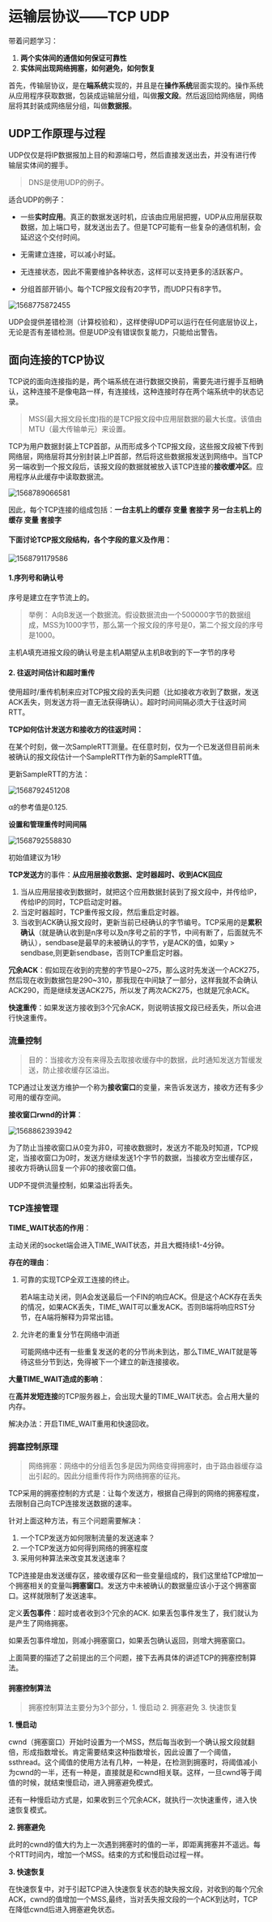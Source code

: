 # 运输层协议——TCP UDP

带着问题学习：

1. **两个实体间的通信如何保证可靠性**
2. **实体间出现网络拥塞，如何避免，如何恢复**

首先，传输层协议，是在**端系统**实现的，并且是在**操作系统**层面实现的。操作系统从应用程序获取数据，包装成运输层分组，叫做**报文段**。然后返回给网络层，网络层将其封装成网络层分组，叫做**数据报**。



## UDP工作原理与过程

UDP仅仅是将IP数据报加上目的和源端口号，然后直接发送出去，并没有进行传输层实体间的握手。

> DNS是使用UDP的例子。

适合UDP的例子：

* 一些**实时应用**。真正的数据发送时机，应该由应用层把握，UDP从应用层获取数据，加上端口号，就发送出去了。但是TCP可能有一些复杂的通信机制，会延迟这个交付时间。

* 无需建立连接，可以减小时延。

* 无连接状态，因此不需要维护各种状态，这样可以支持更多的活跃客户。

* 分组首部开销小。每个TCP报文段有20字节，而UDP只有8字节。

  

![1568775872455](D:\A_目标！！！\笔记\网络编程\pic\1568775872455.png)

UDP会提供差错检测（计算校验和），这样使得UDP可以运行在任何底层协议上， 无论是否有差错检测。但是UDP没有错误恢复能力，只能给出警告。

## 面向连接的TCP协议

TCP说的面向连接指的是，两个端系统在进行数据交换前，需要先进行握手互相确认，这种连接不是像电路一样，有连接线，这种连接时存在两个端系统中的状态记录。

> MSS(最大报文段长度)指的是TCP报文段中应用层数据的最大长度。该值由MTU（最大传输单元）来设置。

TCP为用户数据封装上TCP首部，从而形成多个TCP报文段，这些报文段被下传到网络层，网络层将其分别封装上IP首部，然后将这些数据报发送到网络中。当TCP另一端收到一个报文段后，该报文段的数据就被放入该TCP连接的**接收缓冲区**。应用程序从此缓存中读取数据流。

![1568789066581](D:\A_目标！！！\笔记\网络编程\pic\1568789066581.png)

因此，每个TCP连接的组成包括：**一台主机上的缓存   变量   套接字   另一台主机上的缓存 变量  套接字**

#### 下面讨论TCP报文段结构，各个字段的意义及作用：

![1568791179586](D:\A_目标！！！\笔记\网络编程\pic\1568791179586.png)

#### 1.序列号和确认号

序号是建立在字节流上的。

> 举例： A向B发送一个数据流。假设数据流由一个500000字节的数据组成，MSS为1000字节，那么第一个报文段的序号是0，第二个报文段的序号是1000。

主机A填充进报文段的确认号是主机A期望从主机B收到的下一字节的序号

#### 2. 往返时间估计和超时重传

使用超时/重传机制来应对TCP报文段的丢失问题（比如接收方收到了数据，发送ACK丢失，则发送方将一直无法获得确认）。超时时间间隔必须大于往返时间RTT。

**TCP如何估计发送方和接收方的往返时间：**

在某个时刻，做一次SampleRTT测量。在任意时刻，仅为一个已发送但目前尚未被确认的报文段估计一个SampleRTT作为新的SampleRTT值。

更新SampleRTT的方法：

![1568792451208](D:\A_目标！！！\笔记\网络编程\pic\1568792451208.png)

α的参考值是0.125.

**设置和管理重传时间间隔**

![1568792558830](D:\A_目标！！！\笔记\网络编程\pic\1568792558830.png)

初始值建议为1秒

**TCP发送方**的事件：**从应用层接收数据、定时器超时、收到ACK回应**

1. 当从应用层接收到数据时，就把这个应用数据封装到了报文段中，并传给IP，传给IP的同时，TCP启动定时器。
2. 当定时器超时，TCP重传报文段，然后重启定时器。
3. 当收到ACK确认报文段时，更新当前已经确认的字节编号。TCP采用的是**累积确认**（就是确认收到是n序号以及n序号之前的字节，中间有断了，后面就先不确认），sendbase是最早的未被确认的字节，y是ACK的值，如果y > sendbase,则更新sendbase，否则TCP重启定时器。

**冗余ACK**：假如现在收到的完整的字节是0~275，那么这时先发送一个ACK275，然后现在收到数据包是290~310，那我现在中间缺了一部分，这样我就不会确认ACK290，而是继续发送ACK275，所以发了两次ACK275，也就是冗余ACK。

**快速重传**：如果发送方接收到3个冗余ACK，则说明该报文段已经丢失，所以会进行快速重传。

### 流量控制

> 目的：当接收方没有来得及去取接收缓存中的数据，此时通知发送方暂缓发送，防止接收缓存区溢出。

TCP通过让发送方维护一个称为**接收窗口**的变量，来告诉发送方，接收方还有多少可用的缓存空间。

**接收窗口rwnd的计算**：

![1568862393942](D:\A_目标！！！\笔记\网络编程\pic\1568862393942.png)

为了防止当接收窗口从0变为非0，可接收数据时，发送方不能及时知道，TCP规定，当接收窗口为0时，发送方继续发送1个字节的数据，当接收方空出缓存区，接收方将确认回复一个非0的接收窗口值。

UDP不提供流量控制，如果溢出将丢失。

### TCP连接管理

**TIME_WAIT状态的作用**：

主动关闭的socket端会进入TIME_WAIT状态，并且大概持续1-4分钟。

**存在的理由**：

1. 可靠的实现TCP全双工连接的终止。

   若A端主动关闭，则A会发送最后一个FIN的响应ACK。但是这个ACK存在丢失的情况，如果ACK丢失，TIME_WAIT可以重发ACK。否则B端将响应RST分节，在A端将解释为异常出错。

2. 允许老的重复分节在网络中消逝

   可能网络中还有一些重复发送的老的分节尚未到达，那么TIME_WAIT就是等待这些分节到达，免得被下一个建立的新连接接收。

**大量TIME_WAIT造成的影响**：

在**高并发短连接**的TCP服务器上，会出现大量的TIME_WAIT状态。会占用大量的内存。

解决办法：开启TIME_WAIT重用和快速回收。

### 拥塞控制原理

> 网络拥塞：网络中的分组丢包多是因为网络变得拥塞时，由于路由器缓存溢出引起的。因此分组重传将作为网络拥塞的征兆。

TCP采用的拥塞控制的方式是：让每个发送方，根据自己得到的网络的拥塞程度，去限制自己向TCP连接发送数据的速率。

针对上面这种方法，有三个问题需要解决：

1. 一个TCP发送方如何限制流量的发送速率？
2. 一个TCP发送方如何得到网络的拥塞程度
3. 采用何种算法来改变其发送速率？

TCP连接是由发送缓存区，接收缓存区和一些变量组成的，我们这里给TCP增加一个拥塞相关的变量叫**拥塞窗口**。发送方中未被确认的数据量应该小于这个拥塞窗口。这样就限制了发送速率。

定义**丢包事件**：超时或者收到3个冗余的ACK.  如果丢包事件发生了，我们就认为是产生了网络拥塞。

如果丢包事件增加，则减小拥塞窗口，如果丢包确认返回，则增大拥塞窗口。

上面简要的描述了之前提出的三个问题，接下去再具体的讲述TCP的拥塞控制算法。

#### 拥塞控制算法

> 拥塞控制算法主要分为3个部分，1. 慢启动  2. 拥塞避免  3. 快速恢复

**1. 慢启动**

cwnd（拥塞窗口）开始时设置为一个MSS，然后每当收到一个确认报文段就翻倍，形成指数增长。肯定需要结束这种指数增长，因此设置了一个阈值，ssthread。这个阈值的使用方法有几种，一种是，在检测到拥塞时，将阈值减小为cwnd的一半，还有一种是，直接就是和cwnd相关联。这样，一旦cwnd等于阈值的时候，就结束慢启动，进入拥塞避免模式。

还有一种慢启动方式是，如果收到三个冗余ACK，就执行一次快速重传，进入快速恢复模式。

**2. 拥塞避免**

此时的cwnd的值大约为上一次遇到拥塞时的值的一半，即距离拥塞并不遥远。每个RTT时间内，增加一个MSS。结束的方式和慢启动过程一样。

**3. 快速恢复**

在快速恢复中，对于引起TCP进入快速恢复状态的缺失报文段，对收到的每个冗余ACK，cwnd的值增加一个MSS,最终，当对丢失报文段的一个ACK到达时，TCP在降低cwnd后进入拥塞避免状态。